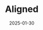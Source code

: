 ---  
layout: startup_page  
title: "Aligned"  
id: "alignedup.com"  
permalink: "/alignedalignedup.com01302025/"  
website: "https://www.alignedup.com/"  
funding_round: ""  
funding_amount: "$8M"  
investors: "JAL Ventures, NFX, Hetz Ventures"  
about: "Aligned is a Digital Sales Room platform that uses AI to streamline the B2B sales process. It centralizes deal resources and communication, improving buyer-seller workflows and enhancing the overall buying experience, leading to faster deal closures and increased win rates. The platform empowers buyer champions and provides real-time insights into buyer intent."  
markets: "SaaS, AI, Sales Enablement, Marketing, Software"  
hq: "Wilmington, Delaware, United States"  
founded_year: "2021"  
linkedin: "https://www.linkedin.com/company/alignedup"  
twitter: "https://twitter.com/Aligned_up"  
instagram: ""  
facebook: "https://www.facebook.com/Alignedteam"  
crunchbase: "https://www.crunchbase.com/organization/alignedd"  
pitchbook: "https://pitchbook.com/profiles/company/496060-66"  

date_display: "30-Jan-2025"  
date: "2025-01-30"

# SEO Optimization  
meta_title: "Aligned -  Funding ($8M)"  
meta_description: "Aligned, Aligned is a Digital Sales Room platform that uses AI to streamline the B2B sales process. It centralizes deal resources and communication, improving ..."  
meta_keywords: "Aligned, SaaS, AI, Sales Enablement, Marketing, Software,  funding"  
canonical_url: "https://startup.projectstartups.com/alignedalignedup.com01302025/"  
---